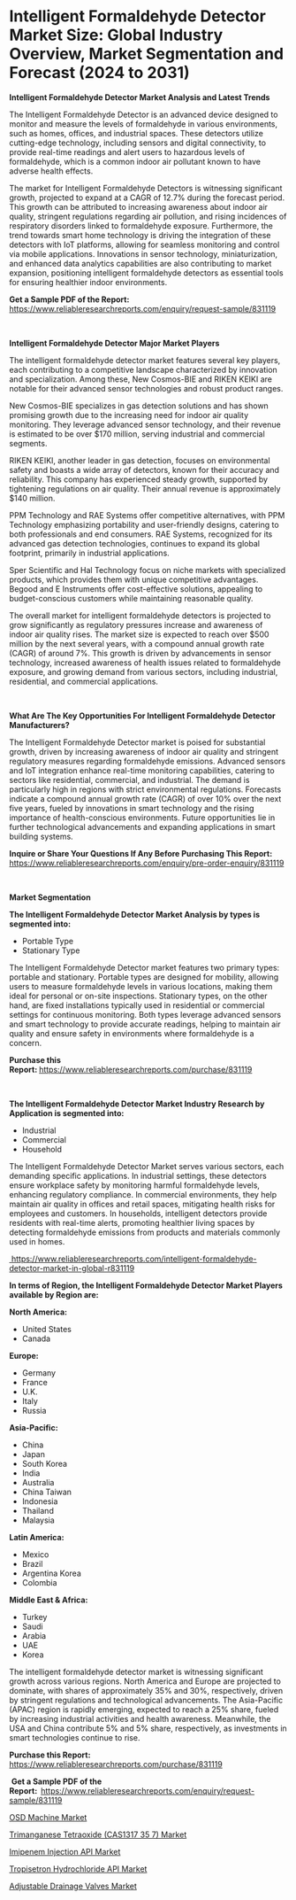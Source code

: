 <p><h1>Intelligent Formaldehyde Detector Market Size: Global Industry Overview, Market Segmentation and Forecast (2024 to 2031)</h1></p><p><strong>Intelligent Formaldehyde Detector Market Analysis and Latest Trends</strong></p>
<p><p>The Intelligent Formaldehyde Detector is an advanced device designed to monitor and measure the levels of formaldehyde in various environments, such as homes, offices, and industrial spaces. These detectors utilize cutting-edge technology, including sensors and digital connectivity, to provide real-time readings and alert users to hazardous levels of formaldehyde, which is a common indoor air pollutant known to have adverse health effects.</p><p>The market for Intelligent Formaldehyde Detectors is witnessing significant growth, projected to expand at a CAGR of 12.7% during the forecast period. This growth can be attributed to increasing awareness about indoor air quality, stringent regulations regarding air pollution, and rising incidences of respiratory disorders linked to formaldehyde exposure. Furthermore, the trend towards smart home technology is driving the integration of these detectors with IoT platforms, allowing for seamless monitoring and control via mobile applications. Innovations in sensor technology, miniaturization, and enhanced data analytics capabilities are also contributing to market expansion, positioning intelligent formaldehyde detectors as essential tools for ensuring healthier indoor environments.</p></p>
<p><strong>Get a Sample PDF of the Report:&nbsp;</strong> <a href="https://www.reliableresearchreports.com/enquiry/request-sample/831119?utm_campaign=3&utm_medium=2&utm_source=Github&utm_content=ia&utm_term=13102024&utm_id=intelligent-formaldehyde-detector">https://www.reliableresearchreports.com/enquiry/request-sample/831119</a></p>
<p>&nbsp;</p>
<p><strong>Intelligent Formaldehyde Detector Major Market Players</strong></p>
<p><p>The intelligent formaldehyde detector market features several key players, each contributing to a competitive landscape characterized by innovation and specialization. Among these, New Cosmos-BIE and RIKEN KEIKI are notable for their advanced sensor technologies and robust product ranges.</p><p>New Cosmos-BIE specializes in gas detection solutions and has shown promising growth due to the increasing need for indoor air quality monitoring. They leverage advanced sensor technology, and their revenue is estimated to be over $170 million, serving industrial and commercial segments.</p><p>RIKEN KEIKI, another leader in gas detection, focuses on environmental safety and boasts a wide array of detectors, known for their accuracy and reliability. This company has experienced steady growth, supported by tightening regulations on air quality. Their annual revenue is approximately $140 million.</p><p>PPM Technology and RAE Systems offer competitive alternatives, with PPM Technology emphasizing portability and user-friendly designs, catering to both professionals and end consumers. RAE Systems, recognized for its advanced gas detection technologies, continues to expand its global footprint, primarily in industrial applications.</p><p>Sper Scientific and Hal Technology focus on niche markets with specialized products, which provides them with unique competitive advantages. Begood and E Instruments offer cost-effective solutions, appealing to budget-conscious customers while maintaining reasonable quality.</p><p>The overall market for intelligent formaldehyde detectors is projected to grow significantly as regulatory pressures increase and awareness of indoor air quality rises. The market size is expected to reach over $500 million by the next several years, with a compound annual growth rate (CAGR) of around 7%. This growth is driven by advancements in sensor technology, increased awareness of health issues related to formaldehyde exposure, and growing demand from various sectors, including industrial, residential, and commercial applications.</p></p>
<p>&nbsp;</p>
<p><strong>What Are The Key Opportunities For Intelligent Formaldehyde Detector Manufacturers?</strong></p>
<p><p>The Intelligent Formaldehyde Detector market is poised for substantial growth, driven by increasing awareness of indoor air quality and stringent regulatory measures regarding formaldehyde emissions. Advanced sensors and IoT integration enhance real-time monitoring capabilities, catering to sectors like residential, commercial, and industrial. The demand is particularly high in regions with strict environmental regulations. Forecasts indicate a compound annual growth rate (CAGR) of over 10% over the next five years, fueled by innovations in smart technology and the rising importance of health-conscious environments. Future opportunities lie in further technological advancements and expanding applications in smart building systems.</p></p>
<p><strong>Inquire or Share Your Questions If Any Before Purchasing This Report:</strong> <a href="https://www.reliableresearchreports.com/enquiry/pre-order-enquiry/831119?utm_campaign=3&utm_medium=2&utm_source=Github&utm_content=ia&utm_term=13102024&utm_id=intelligent-formaldehyde-detector">https://www.reliableresearchreports.com/enquiry/pre-order-enquiry/831119</a></p>
<p>&nbsp;</p>
<p><strong>Market Segmentation</strong></p>
<p><strong>The Intelligent Formaldehyde Detector Market Analysis by types is segmented into:</strong></p>
<p><ul><li>Portable Type</li><li>Stationary Type</li></ul></p>
<p><p>The Intelligent Formaldehyde Detector market features two primary types: portable and stationary. Portable types are designed for mobility, allowing users to measure formaldehyde levels in various locations, making them ideal for personal or on-site inspections. Stationary types, on the other hand, are fixed installations typically used in residential or commercial settings for continuous monitoring. Both types leverage advanced sensors and smart technology to provide accurate readings, helping to maintain air quality and ensure safety in environments where formaldehyde is a concern.</p></p>
<p><strong>Purchase this Report:&nbsp;</strong><a href="https://www.reliableresearchreports.com/purchase/831119?utm_campaign=3&utm_medium=2&utm_source=Github&utm_content=ia&utm_term=13102024&utm_id=intelligent-formaldehyde-detector">https://www.reliableresearchreports.com/purchase/831119</a></p>
<p>&nbsp;</p>
<p><strong>The Intelligent Formaldehyde Detector Market Industry Research by Application is segmented into:</strong></p>
<p><ul><li>Industrial</li><li>Commercial</li><li>Household</li></ul></p>
<p><p>The Intelligent Formaldehyde Detector Market serves various sectors, each demanding specific applications. In industrial settings, these detectors ensure workplace safety by monitoring harmful formaldehyde levels, enhancing regulatory compliance. In commercial environments, they help maintain air quality in offices and retail spaces, mitigating health risks for employees and customers. In households, intelligent detectors provide residents with real-time alerts, promoting healthier living spaces by detecting formaldehyde emissions from products and materials commonly used in homes.</p></p>
<p><a href="https://www.reliableresearchreports.com/intelligent-formaldehyde-detector-market-in-global-r831119?utm_campaign=3&utm_medium=2&utm_source=Github&utm_content=ia&utm_term=13102024&utm_id=intelligent-formaldehyde-detector">&nbsp;https://www.reliableresearchreports.com/intelligent-formaldehyde-detector-market-in-global-r831119</a></p>
<p><strong>In terms of Region, the Intelligent Formaldehyde Detector Market Players available by Region are:</strong></p>
<p>
    <p> <strong> North America: </strong>
        <ul>
            <li>United States</li>
            <li>Canada</li>
        </ul>
        </p> 
    <p> <strong> Europe: </strong>
        <ul>
            <li>Germany</li>
            <li>France</li>
            <li>U.K.</li>
            <li>Italy</li>
            <li>Russia</li>
        </ul>
        </p> 
    <p> <strong> Asia-Pacific: </strong>
        <ul>
            <li>China</li>
            <li>Japan</li>
            <li>South Korea</li>
            <li>India</li>
            <li>Australia</li>
            <li>China Taiwan</li>
            <li>Indonesia</li>
            <li>Thailand</li>
            <li>Malaysia</li>
        </ul>
        </p> 
    <p> <strong> Latin America: </strong>
        <ul>
            <li>Mexico</li>
            <li>Brazil</li>
            <li>Argentina Korea</li>
            <li>Colombia</li>
        </ul>
        </p> 
    <p> <strong> Middle East & Africa: </strong>
        <ul>
            <li>Turkey</li>
            <li>Saudi</li>
            <li>Arabia</li>
            <li>UAE</li>
            <li>Korea</li>
        </ul>
    </p>
    </p>
<p><p>The intelligent formaldehyde detector market is witnessing significant growth across various regions. North America and Europe are projected to dominate, with shares of approximately 35% and 30%, respectively, driven by stringent regulations and technological advancements. The Asia-Pacific (APAC) region is rapidly emerging, expected to reach a 25% share, fueled by increasing industrial activities and health awareness. Meanwhile, the USA and China contribute 5% and 5% share, respectively, as investments in smart technologies continue to rise.</p></p>
<p><strong>Purchase this Report: </strong><a href="https://www.reliableresearchreports.com/purchase/831119?utm_campaign=3&utm_medium=2&utm_source=Github&utm_content=ia&utm_term=13102024&utm_id=intelligent-formaldehyde-detector">https://www.reliableresearchreports.com/purchase/831119</a></p>
<p>&nbsp;<strong>Get a Sample PDF of the Report:&nbsp;&nbsp;</strong><a href="https://www.reliableresearchreports.com/enquiry/request-sample/831119?utm_campaign=3&utm_medium=2&utm_source=Github&utm_content=ia&utm_term=13102024&utm_id=intelligent-formaldehyde-detector">https://www.reliableresearchreports.com/enquiry/request-sample/831119</a></p>
<p><strong></strong></p>
<p><p><a href="https://github.com/WayneGriffin411/Market-Research-Report-List-1/blob/main/osd-machine-market.md?utm_campaign=3&utm_medium=2&utm_source=Github&utm_content=ia&utm_term=13102024&utm_id=intelligent-formaldehyde-detector">OSD Machine Market</a></p><p><a href="https://github.com/lambertr3e8v/Market-Research-Report-List-1/blob/main/trimanganese-tetraoxide-cas1317-35-7-market.md?utm_campaign=3&utm_medium=2&utm_source=Github&utm_content=ia&utm_term=13102024&utm_id=intelligent-formaldehyde-detector">Trimanganese Tetraoxide (CAS1317 35 7) Market</a></p><p><a href="https://www.linkedin.com/pulse/imipenem-injection-api-market-size-share-growth-analysis-qdnac?utm_campaign=3&utm_medium=2&utm_source=Github&utm_content=ia&utm_term=13102024&utm_id=intelligent-formaldehyde-detector">Imipenem Injection API Market</a></p><p><a href="https://www.linkedin.com/pulse/tropisetron-hydrochloride-api-market-trends-strategic-insights-jycqc?utm_campaign=3&utm_medium=2&utm_source=Github&utm_content=ia&utm_term=13102024&utm_id=intelligent-formaldehyde-detector">Tropisetron Hydrochloride API Market</a></p><p><a href="https://www.linkedin.com/pulse/emerging-trends-adjustable-drainage-valves-market-detailed-hqdle?utm_campaign=3&utm_medium=2&utm_source=Github&utm_content=ia&utm_term=13102024&utm_id=intelligent-formaldehyde-detector">Adjustable Drainage Valves Market</a></p></p>